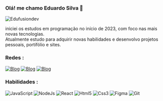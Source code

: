 ### Olá! me chamo Eduardo Silva 👋
![Edufusiondev](https://github.com/Edufusiondev/Edufusiondev/assets/130021777/8541db28-38a6-4b31-8aa9-875438bedebb)
<p>
    iniciei os estudos em programação no início de 2023, com foco nas mais novas tecnologias.<br>
    Atualmente estudo para adquirir novas habilidades e desenvolvo projetos pessoais, portifólio e sites.
</p>

### Redes :

[![Blog](https://img.shields.io/badge/LinkedIn-0077B5?style=for-the-badge&logo=linkedin&logoColor=white)](https://www.linkedin.com/in/eduardo-silva-7aa938264/)
[![Blog](https://img.shields.io/badge/GitHub-100000?style=for-the-badge&logo=github&logoColor=white)](https://github.com/Edufusiondev)
[![Blog](https://img.shields.io/badge/Twitter-1DA1F2?style=for-the-badge&logo=twitter&logoColor=white)](https://twitter.com/silva_eduardo19)

### Habilidades :

<div>
    <img align="center" alt="JavaScript" src="https://img.shields.io/badge/JavaScript-F7DF1E?style=for-the-badge&logo=javascript&logoColor=black">
    <img align="center" alt="NodeJs" src="https://img.shields.io/badge/Node.js-43853D?style=for-the-badge&logo=node.js&logoColor=white">
    <img align="center" alt="React" src="https://img.shields.io/badge/React-20232A?style=for-the-badge&logo=react&logoColor=61DAFB">
    <img align="center" alt="Html5" src="https://img.shields.io/badge/HTML5-E34F26?style=for-the-badge&logo=html5&logoColor=white">
    <img align="center" alt="Css3" src="https://img.shields.io/badge/CSS3-1572B6?style=for-the-badge&logo=css3&logoColor=white">
    <img align="center" alt="Figma" src="https://img.shields.io/badge/Figma-F24E1E?style=for-the-badge&logo=figma&logoColor=white">
    <img align="center" alt="Git" src="https://img.shields.io/badge/GIT-E44C30?style=for-the-badge&logo=git&logoColor=white">
</div>
